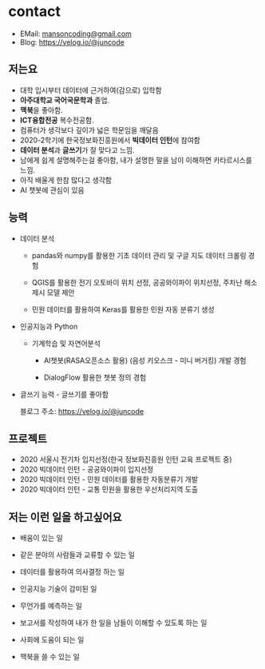 # contact

- EMail: mansoncoding@gmail.com
- Blog: https://velog.io/@juncode

## 저는요 

- 대학 입시부터 데이터에 근거하여(감으로) 입학함
- **아주대학교 국어국문학과** 졸업.
- **맥북**을 좋아함.
-  **ICT융합전공** 복수전공함.
- 컴퓨터가 생각보다 깊이가 넓은 학문임을 깨달음
- 2020-2학기에 한국정보화진흥원에서 **빅데이터 인턴**에 참여함 
- **데이터 분석**과 **글쓰기**가 잘 맞다고 느낌.
- 남에게 쉽게 설명해주는걸 좋아함, 내가 설명한 말을 남이 이해하면 카타르시스를 느낌.
- 아직 배울게 한참 많다고 생각함
- AI 챗봇에 관심이 있음

## 능력
- 데이터 분석  

  - pandas와 numpy를 활용한 기초 데이터 관리 및 구글 지도 데이터 크롤링 경험  

  - QGIS를 활용한 전기 오토바이 위치 선정, 공공와이파이 위치선정, 주차난 해소 제시 모델 제안  

  - 민원 데이터를 활용하여 Keras를 활용한 민원 자동 분류기 생성  
  
  
- 인공지능과 Python  


  - 기계학습 및 자연어분석  
  
  	- AI챗봇(RASA오픈소스 활용) (음성 키오스크 - 미니 버거킹) 개발 경험  
  
  	- DialogFlow 활용한 챗봇 정의 경험  


   

- 글쓰기 능력 - 글쓰기를 좋아함

  블로그 주소: https://velog.io/@juncode  

  

## 프로젝트

- 2020 서울시 전기차 입지선정(한국 정보화진흥원 인턴 교육 프로젝트 중)
- 2020 빅데이터 인턴 - 공공와이파이 입지선정
- 2020 빅데이터 인턴 - 민원 데이터를 활용한 자동분류기 개발
- 2020 빅데이터 인턴 - 교통 민원을 활용한 우선처리지역 도출


## 저는 이런 일을 하고싶어요

- 배움이 있는 일

- 같은 분야의 사람들과 교류할 수 있는 일

- 데이터를 활용하여 의사결정 하는 일 

- 인공지능 기술이 감미된 일

- 무언가를 예측하는 일

- 보고서를 작성하여 내가 한 일을 남들이 이해할 수 있도록 하는 일

- 사회에 도움이 되는 일

- 맥북을 쓸 수 있는 일

<!---
ManSonCoding/ManSonCoding is a ✨ special ✨ repository because its `README.md` (this file) appears on your GitHub profile.
You can click the Preview link to take a look at your changes.
--->

